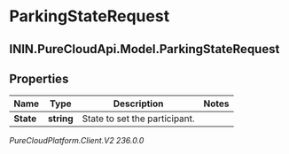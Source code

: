 # ParkingStateRequest

## ININ.PureCloudApi.Model.ParkingStateRequest

## Properties

|Name | Type | Description | Notes|
|------------ | ------------- | ------------- | -------------|
| **State** | **string** | State to set the participant. | |



_PureCloudPlatform.Client.V2 236.0.0_
